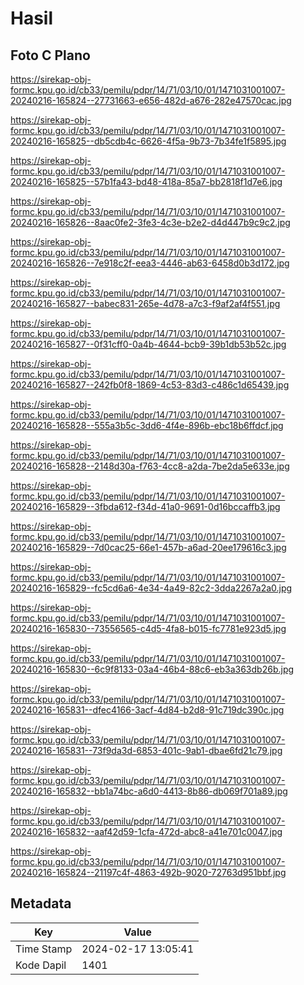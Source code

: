 # Hasil

## Foto C Plano

https://sirekap-obj-formc.kpu.go.id/cb33/pemilu/pdpr/14/71/03/10/01/1471031001007-20240216-165824--27731663-e656-482d-a676-282e47570cac.jpg

https://sirekap-obj-formc.kpu.go.id/cb33/pemilu/pdpr/14/71/03/10/01/1471031001007-20240216-165825--db5cdb4c-6626-4f5a-9b73-7b34fe1f5895.jpg

https://sirekap-obj-formc.kpu.go.id/cb33/pemilu/pdpr/14/71/03/10/01/1471031001007-20240216-165825--57b1fa43-bd48-418a-85a7-bb2818f1d7e6.jpg

https://sirekap-obj-formc.kpu.go.id/cb33/pemilu/pdpr/14/71/03/10/01/1471031001007-20240216-165826--8aac0fe2-3fe3-4c3e-b2e2-d4d447b9c9c2.jpg

https://sirekap-obj-formc.kpu.go.id/cb33/pemilu/pdpr/14/71/03/10/01/1471031001007-20240216-165826--7e918c2f-eea3-4446-ab63-6458d0b3d172.jpg

https://sirekap-obj-formc.kpu.go.id/cb33/pemilu/pdpr/14/71/03/10/01/1471031001007-20240216-165827--babec831-265e-4d78-a7c3-f9af2af4f551.jpg

https://sirekap-obj-formc.kpu.go.id/cb33/pemilu/pdpr/14/71/03/10/01/1471031001007-20240216-165827--0f31cff0-0a4b-4644-bcb9-39b1db53b52c.jpg

https://sirekap-obj-formc.kpu.go.id/cb33/pemilu/pdpr/14/71/03/10/01/1471031001007-20240216-165827--242fb0f8-1869-4c53-83d3-c486c1d65439.jpg

https://sirekap-obj-formc.kpu.go.id/cb33/pemilu/pdpr/14/71/03/10/01/1471031001007-20240216-165828--555a3b5c-3dd6-4f4e-896b-ebc18b6ffdcf.jpg

https://sirekap-obj-formc.kpu.go.id/cb33/pemilu/pdpr/14/71/03/10/01/1471031001007-20240216-165828--2148d30a-f763-4cc8-a2da-7be2da5e633e.jpg

https://sirekap-obj-formc.kpu.go.id/cb33/pemilu/pdpr/14/71/03/10/01/1471031001007-20240216-165829--3fbda612-f34d-41a0-9691-0d16bccaffb3.jpg

https://sirekap-obj-formc.kpu.go.id/cb33/pemilu/pdpr/14/71/03/10/01/1471031001007-20240216-165829--7d0cac25-66e1-457b-a6ad-20ee179616c3.jpg

https://sirekap-obj-formc.kpu.go.id/cb33/pemilu/pdpr/14/71/03/10/01/1471031001007-20240216-165829--fc5cd6a6-4e34-4a49-82c2-3dda2267a2a0.jpg

https://sirekap-obj-formc.kpu.go.id/cb33/pemilu/pdpr/14/71/03/10/01/1471031001007-20240216-165830--73556565-c4d5-4fa8-b015-fc7781e923d5.jpg

https://sirekap-obj-formc.kpu.go.id/cb33/pemilu/pdpr/14/71/03/10/01/1471031001007-20240216-165830--6c9f8133-03a4-46b4-88c6-eb3a363db26b.jpg

https://sirekap-obj-formc.kpu.go.id/cb33/pemilu/pdpr/14/71/03/10/01/1471031001007-20240216-165831--dfec4166-3acf-4d84-b2d8-91c719dc390c.jpg

https://sirekap-obj-formc.kpu.go.id/cb33/pemilu/pdpr/14/71/03/10/01/1471031001007-20240216-165831--73f9da3d-6853-401c-9ab1-dbae6fd21c79.jpg

https://sirekap-obj-formc.kpu.go.id/cb33/pemilu/pdpr/14/71/03/10/01/1471031001007-20240216-165832--bb1a74bc-a6d0-4413-8b86-db069f701a89.jpg

https://sirekap-obj-formc.kpu.go.id/cb33/pemilu/pdpr/14/71/03/10/01/1471031001007-20240216-165832--aaf42d59-1cfa-472d-abc8-a41e701c0047.jpg

https://sirekap-obj-formc.kpu.go.id/cb33/pemilu/pdpr/14/71/03/10/01/1471031001007-20240216-165824--21197c4f-4863-492b-9020-72763d951bbf.jpg


## Metadata

| Key        | Value               |
| ---------- | ------------------- |
| Time Stamp | 2024-02-17 13:05:41 |
| Kode Dapil | 1401                |



